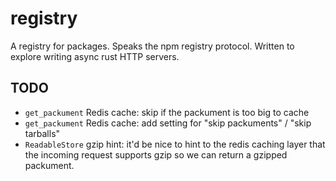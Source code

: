 # registry

A registry for packages. Speaks the npm registry protocol. Written to explore writing async rust HTTP servers.

## TODO

- `get_packument` Redis cache: skip if the packument is too big to cache
- `get_packument` Redis cache: add setting for "skip packuments" / "skip tarballs"
- `ReadableStore` gzip hint: it'd be nice to hint to the redis caching layer
  that the incoming request supports gzip so we can return a gzipped packument.
